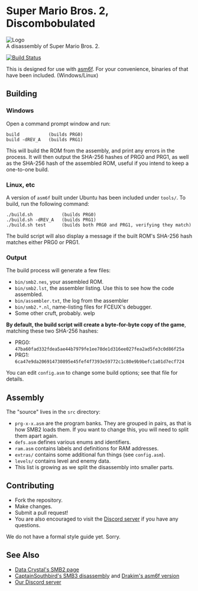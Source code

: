 # Super Mario Bros. 2, Discombobulated
![Logo](tools/logo.png "Logo")\
A disassembly of Super Mario Bros. 2.

[![Build Status](https://travis-ci.com/Xkeeper0/smb2.svg?branch=asm6)](https://travis-ci.com/Xkeeper0/smb2)

This is designed for use with [asm6f](https://github.com/freem/asm6f/).
For your convenience, binaries of that have been included. (Windows/Linux)

## Building

### Windows
Open a command prompt window and run:

    build           (builds PRG0)
	build -dREV_A   (builds PRG1)

This will build the ROM from the assembly, and print any errors in the process.
It will then output the SHA-256 hashes of PRG0 and PRG1, as well as the SHA-256
hash of the assembled ROM, useful if you intend to keep a one-to-one build.

### Linux, etc
A version of `asm6f` built under Ubuntu has been included under `tools/`.
To build, run the following command:

	./build.sh           (builds PRG0)
	./build.sh -dREV_A   (builds PRG1)
	./build.sh test      (builds both PRG0 and PRG1, verifying they match)

The build script will also display a message if the built ROM's SHA-256 hash
matches either PRG0 or PRG1.

### Output
The build process will generate a few files:

* `bin/smb2.nes`, your assembled ROM.
* `bin/smb2.lst`, the assembler listing. Use this to see how the code assembled.
* `bin/assembler.txt`, the log from the assembler
* `bin/smb2.*.nl`, name-listing files for FCEUX's debugger.
* Some other cruft, probably. welp

**By default, the build script will create a byte-for-byte copy of the game**,
matching these two SHA-256 hashes:

* PRG0: `47ba60fad332fdea5ae44b7979fe1ee78de1d316ee027fea2ad5fe3c0d86f25a`
* PRG1: `6ca47e9da206914730895e45fef4f7393e59772c1c80e9b9befc1a01d7ecf724`

You can edit `config.asm` to change some build options; see that file for details.

## Assembly
The "source" lives in the `src` directory:

* `prg-x-x.asm` are the program banks. They are grouped in pairs, as that is how
  SMB2 loads them. If you want to change this, you will need to split them apart again.
* `defs.asm` defines various enums and identifiers.
* `ram.asm` contains labels and definitions for RAM addresses.
* `extras/` contains some additional fun things (see `config.asm`).
* `levels/` contains level and enemy data.
* This list is growing as we split the disassembly into smaller parts.


## Contributing
* Fork the repository.
* Make changes.
* Submit a pull request!
* You are also encouraged to visit the [Discord server](https://discord.gg/TsWMMeV)
  if you have any questions.

We do not have a formal style guide yet. Sorry.


## See Also
* [Data Crystal's SMB2 page](http://datacrystal.romhacking.net/wiki/Super_Mario_Bros._2)
* [CaptainSouthbird's SMB3 disassembly](https://github.com/Drakim/smb3) and [Drakim's asm6f version](https://github.com/Drakim/smb3)
* [Our Discord server](https://discord.gg/TsWMMeV)
